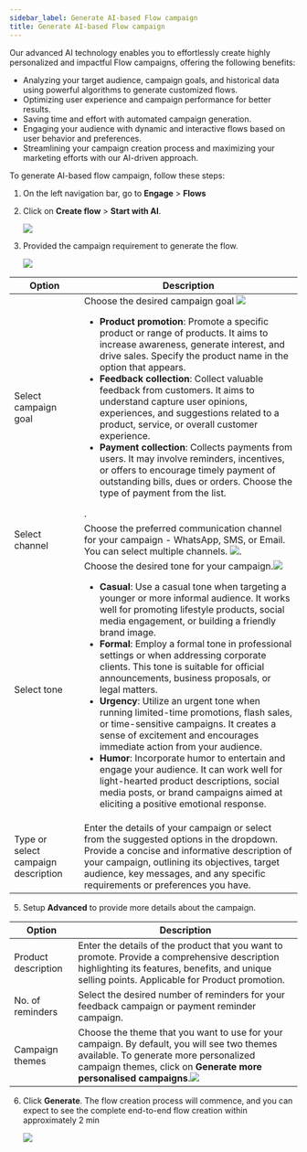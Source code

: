 ```yaml
---
sidebar_label: Generate AI-based Flow campaign
title: Generate AI-based Flow campaign
---
```


Our advanced AI technology enables you to effortlessly create highly personalized and impactful Flow campaigns, offering the following benefits:

* Analyzing your target audience, campaign goals, and historical data using powerful algorithms to generate customized flows.
* Optimizing user experience and campaign performance for better results.
* Saving time and effort with automated campaign generation.
* Engaging your audience with dynamic and interactive flows based on user behavior and preferences.
* Streamlining your campaign creation process and maximizing your marketing efforts with our AI-driven approach.



To generate AI-based flow campaign, follow these steps:

1. On the left navigation bar, go to **Engage** > **Flows**  

2. Click on **Create flow** > **Start with AI**.

   ![](https://i.imgur.com/ykRUwEQ.png)

3. Provided the campaign requirement to generate the flow.
   
   ![](https://i.imgur.com/O4gUSGf.png)


Option | Description
------ | ------------
Select campaign goal | Choose the desired campaign goal ![](https://i.imgur.com/BydIZW6.png)<br/><ul><li>**Product promotion**: Promote a specific product or range of products. It aims to increase awareness, generate interest, and drive sales. Specify the product name in the option that appears.</li><li> **Feedback collection**: Collect valuable feedback from customers. It aims to understand capture user opinions, experiences, and suggestions related to a product, service, or overall customer experience.</li><li>**Payment collection**: Collects payments from users. It may involve reminders, incentives, or offers to encourage timely payment of outstanding bills, dues or orders. Choose the type of payment from the list. </li></ul>.
Select channel | Choose the preferred communication channel for your campaign - WhatsApp, SMS, or Email. You can select multiple channels. ![](https://i.imgur.com/QIIF28a.png).
Select tone | Choose the desired tone for your campaign.![](https://i.imgur.com/ytpfgZF.png)<ul><li>**Casual**: Use a casual tone when targeting a younger or more informal audience. It works well for promoting lifestyle products, social media engagement, or building a friendly brand image.</li><li>**Formal**: Employ a formal tone in professional settings or when addressing corporate clients. This tone is suitable for official announcements, business proposals, or legal matters.</li><li>**Urgency**: Utilize an urgent tone when running limited-time promotions, flash sales, or time-sensitive campaigns. It creates a sense of excitement and encourages immediate action from your audience.</li><li> **Humor**: Incorporate humor to entertain and engage your audience. It can work well for light-hearted product descriptions, social media posts, or brand campaigns aimed at eliciting a positive emotional response.</li></ul>
Type or select campaign description | Enter the details of your campaign or select from the suggested options in the dropdown. Provide a concise and informative description of your campaign, outlining its objectives, target audience, key messages, and any specific requirements or preferences you have. 


5. Setup **Advanced** to provide more details about the campaign.

Option | Description
------ | -----------
Product description | Enter the details of the product that you want to promote. Provide a comprehensive description highlighting its features, benefits, and unique selling points. Applicable for Product promotion.
No. of reminders |  Select the desired number of reminders for your feedback campaign or payment reminder campaign.
Campaign themes | Choose the theme that you want to use for your campaign. By default, you will see two themes available. To generate more personalized campaign themes, click on **Generate more personalised campaigns**.<img src="https://i.imgur.com/dWQcbFo.png"/>

6. Click **Generate**. The flow creation process will commence, and you can expect to see the complete end-to-end flow creation within approximately 2 min

   <img src="https://i.imgur.com/DxVRCKM.png"/>


